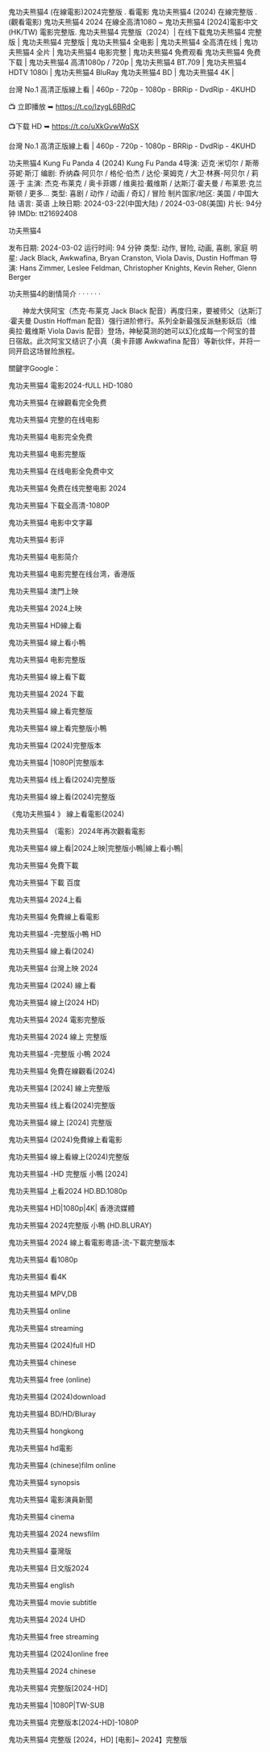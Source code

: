 鬼功夫熊猫4 (在線電影)2024完整版 . 看電影 鬼功夫熊猫4 (2024) 在線完整版 . (觀看電影) 鬼功夫熊猫4 2024 在線全高清1080 ~ 鬼功夫熊猫4 [2024]電影中文(HK/TW) 電影完整版. 鬼功夫熊猫4 完整版（2024）| 在线下载鬼功夫熊猫4 完整版 | 鬼功夫熊猫4 完整版 | 鬼功夫熊猫4 全电影 | 鬼功夫熊猫4 全高清在线 | 鬼功夫熊猫4 全片 | 鬼功夫熊猫4 电影完整 | 鬼功夫熊猫4 免费观看 鬼功夫熊猫4 免费下载 | 鬼功夫熊猫4 高清1080p / 720p | 鬼功夫熊猫4 BT.709 | 鬼功夫熊猫4 HDTV 1080i | 鬼功夫熊猫4 BluRay 鬼功夫熊猫4 BD | 鬼功夫熊猫4 4K |

台灣 No.1 高清正版線上看 | 460p - 720p - 1080p - BRRip - DvdRip - 4KUHD

📺 立即播放 ➥  <a href="https://t.co/IzygL6BRdC">https://t.co/IzygL6BRdC</a>

📺下载 HD ➥  <a href="https://t.co/uXkGvwWqSX">https://t.co/uXkGvwWqSX</a>

台灣 No.1 高清正版線上看 | 460p - 720p - 1080p - BRRip - DvdRip - 4KUHD

功夫熊猫4 Kung Fu Panda 4 (2024) Kung Fu Panda 4导演: 迈克·米切尔 / 斯蒂芬妮·斯汀 编剧: 乔纳森·阿贝尔 / 格伦·伯杰 / 达伦·莱姆克 / 大卫·林赛-阿贝尔 / 莉莲·于 主演: 杰克·布莱克 / 奥卡菲娜 / 维奥拉·戴维斯 / 达斯汀·霍夫曼 / 布莱恩·克兰斯顿 / 更多... 类型: 喜剧 / 动作 / 动画 / 奇幻 / 冒险 制片国家/地区: 美国 / 中国大陆 语言: 英语 上映日期: 2024-03-22(中国大陆) / 2024-03-08(美国) 片长: 94分钟 IMDb: tt21692408

功夫熊猫4

发布日期: 2024-03-02
运行时间: 94 分钟
类型: 动作, 冒险, 动画, 喜剧, 家庭
明星: Jack Black, Awkwafina, Bryan Cranston, Viola Davis, Dustin Hoffman
导演: Hans Zimmer, Leslee Feldman, Christopher Knights, Kevin Reher, Glenn Berger

功夫熊猫4的剧情简介 · · · · · ·

　　神龙大侠阿宝（杰克·布莱克 Jack Black 配音）再度归来，要被师父（达斯汀·霍夫曼 Dustin Hoffman 配音）强行进阶修行。系列全新最强反派魅影妖后（维奥拉·戴维斯 Viola Davis 配音）登场，神秘莫测的她可以幻化成每一个阿宝的昔日宿敌。此次阿宝又结识了小真（奥卡菲娜 Awkwafina 配音）等新伙伴，并将一同开启这场冒险旅程。

關鍵字Google：

鬼功夫熊猫4 電影2024-fULL HD-1080

鬼功夫熊猫4 在線觀看完全免费

鬼功夫熊猫4 完整的在线电影

鬼功夫熊猫4 电影完全免费

鬼功夫熊猫4 电影完整版

鬼功夫熊猫4 在线电影全免费中文

鬼功夫熊猫4 免费在线完整电影 2024

鬼功夫熊猫4 下载全高清-1080P

鬼功夫熊猫4 电影中文字幕

鬼功夫熊猫4 影评

鬼功夫熊猫4 电影简介

鬼功夫熊猫4 电影完整在线台湾，香港版

鬼功夫熊猫4 澳門上映

鬼功夫熊猫4 2024上映

鬼功夫熊猫4 HD線上看

鬼功夫熊猫4 線上看小鴨

鬼功夫熊猫4 电影完整版

鬼功夫熊猫4 線上看下載

鬼功夫熊猫4 2024 下載

鬼功夫熊猫4 線上看完整版

鬼功夫熊猫4 線上看完整版小鴨

鬼功夫熊猫4 (2024)完整版本

鬼功夫熊猫4 |1080P|完整版本

鬼功夫熊猫4 线上看(2024)完整版

鬼功夫熊猫4 線上看(2024)完整版

《鬼功夫熊猫4 》 線上看電影(2024)

鬼功夫熊猫4 （電影）2024年再次觀看電影

鬼功夫熊猫4 線上看|2024上映|完整版小鴨|線上看小鴨|

鬼功夫熊猫4 免費下載

鬼功夫熊猫4 下載 百度

鬼功夫熊猫4 2024上看

鬼功夫熊猫4 免費線上看電影

鬼功夫熊猫4 -完整版小鴨 HD

鬼功夫熊猫4 線上看(2024)

鬼功夫熊猫4 台灣上映 2024

鬼功夫熊猫4 (2024) 線上看

鬼功夫熊猫4 線上(2024 HD)

鬼功夫熊猫4 2024 電影完整版

鬼功夫熊猫4 2024 線上 完整版

鬼功夫熊猫4 -完整版 小鴨 2024

鬼功夫熊猫4 免費在線觀看(2024)

鬼功夫熊猫4 [2024] 線上完整版

鬼功夫熊猫4 线上看(2024)完整版

鬼功夫熊猫4 線上 [2024] 完整版

鬼功夫熊猫4 (2024)免費線上看電影

鬼功夫熊猫4 線上看線上(2024)完整版

鬼功夫熊猫4 -HD 完整版 小鴨 [2024]

鬼功夫熊猫4 上看2024 HD.BD.1080p

鬼功夫熊猫4 HD|1080p|4K| 香港流媒體

鬼功夫熊猫4 2024完整版 小鴨 (HD.BLURAY)

鬼功夫熊猫4 2024 線上看電影粵語-流-下載完整版本

鬼功夫熊猫4 看1080p

鬼功夫熊猫4 看4K

鬼功夫熊猫4 MPV,DB

鬼功夫熊猫4 online

鬼功夫熊猫4 streaming

鬼功夫熊猫4 (2024)full HD

鬼功夫熊猫4 chinese

鬼功夫熊猫4 free (online)

鬼功夫熊猫4 (2024)download

鬼功夫熊猫4 BD/HD/Bluray

鬼功夫熊猫4 hongkong

鬼功夫熊猫4 hd電影

鬼功夫熊猫4 (chinese)film online

鬼功夫熊猫4 synopsis

鬼功夫熊猫4 電影演員新聞

鬼功夫熊猫4 cinema

鬼功夫熊猫4 2024 newsfilm

鬼功夫熊猫4 臺灣版

鬼功夫熊猫4 日文版2024

鬼功夫熊猫4 english

鬼功夫熊猫4 movie subtitle

鬼功夫熊猫4 2024 UHD

鬼功夫熊猫4 free streaming

鬼功夫熊猫4 (2024)online free

鬼功夫熊猫4 2024 chinese

鬼功夫熊猫4 完整版[2024-HD]

鬼功夫熊猫4 |1080P|TW-SUB

鬼功夫熊猫4 完整版本[2024-HD]-1080P

鬼功夫熊猫4 完整版 [2024，HD] [电影]~ 2024】完整版

